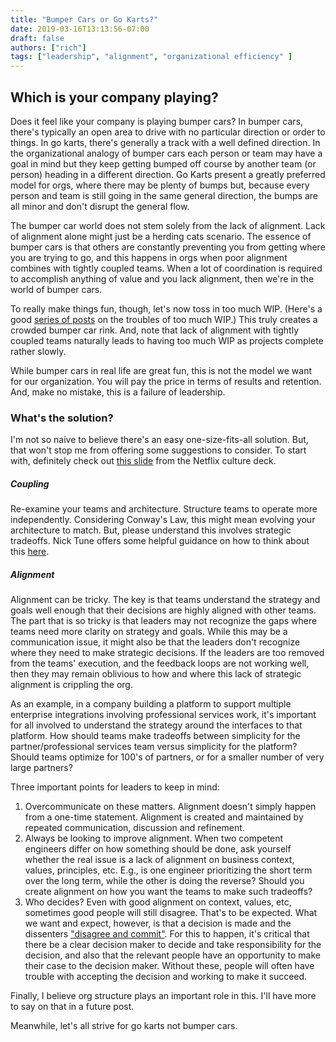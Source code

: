 ```yaml
---
title: "Bumper Cars or Go Karts?"
date: 2019-03-16T13:13:56-07:00
draft: false
authors: ["rich"]
tags: ["leadership", "alignment", "organizational efficiency" ]
---
```


## Which is your company playing?

Does it feel like your company is playing bumper cars?  In bumper cars, there's typically an open area to drive with no particular direction or order to things.  In go karts, there's generally a track with a well defined direction.  In the organizational analogy of bumper cars each person or team may have a goal in mind but they keep getting bumped off course by another team (or person) heading in a different direction.  Go Karts present a greatly preferred model for orgs, where there may be plenty of bumps but, because every person and team is still going in the same general direction, the bumps are all minor and don't disrupt the general flow.

The bumper car world does not stem solely from the lack of alignment.  Lack of alignment alone might just be a herding cats scenario.  The essence of bumper cars is that others are constantly preventing you from getting where you are trying to go, and this happens in orgs when poor alignment combines with tightly coupled teams.  When a lot of coordination is required to accomplish anything of value and you lack alignment, then we're in the world of bumper cars.

To really make things fun, though, let's now toss in too much WIP. (Here's a good [series of posts](https://leankit.com/blog/2014/03/wip-limits-journey-safely-unknown-part-1-3/) on the troubles of too much WIP.) This truly creates a crowded bumper car rink.  And, note that lack of alignment with tightly coupled teams naturally leads to having too much WIP as projects complete rather slowly.

While bumper cars in real life are great fun, this is not the model we want for our organization.  You will pay the price in terms of results and retention.  And, make no mistake, this is a failure of leadership.

### What's the solution?

I'm not so naive to believe there's an easy one-size-fits-all solution.  But, that won't stop me from offering some suggestions to consider.  To start with, definitely check out [this slide](https://www.slideshare.net/reed2001/culture-1798664/94-Highly_Aligned_Loosely_Coupled_Highly) from the Netflix culture deck.

##### Coupling
Re-examine your teams and architecture. Structure teams to operate more independently.  Considering Conway's Law, this might mean evolving your architecture to match.  But, please understand this involves strategic tradeoffs. Nick Tune offers some helpful guidance on how to think about this [here](https://medium.com/nick-tune-tech-strategy-blog/aligning-teams-with-business-capabilities-to-improve-flow-why-you-shouldnt-b2996b959546).

##### Alignment
Alignment can be tricky.  The key is that teams understand the strategy and goals well enough that their decisions are highly  aligned with other teams.  The part that is so tricky is that leaders may not recognize the gaps where teams need more clarity on strategy and goals.  While this may be a communication issue, it might also be that the leaders don't recognize where they need to make strategic decisions.  If the leaders are too removed from the teams' execution, and the feedback loops are not working well, then they may remain oblivious to how and where this lack of strategic alignment is crippling the org.

As an example, in a company building a platform to support multiple enterprise integrations involving professional services work, it's important for all involved to understand the strategy around the interfaces to that platform.  How should teams make tradeoffs between simplicity for the partner/professional services team versus simplicity for the platform? Should teams optimize for 100's of partners, or for a smaller number of very large partners?

Three important points for leaders to keep in mind:

1.  Overcommunicate on these matters.  Alignment doesn't simply happen from a one-time statement.  Alignment is created and maintained by repeated communication, discussion and refinement.
2. Always be looking to improve alignment.  When two competent engineers differ on how something should be done, ask yourself whether the real issue is a lack of alignment on business context, values, principles, etc.  E.g., is one engineer prioritizing the short term over the long term, while the other is doing the reverse?  Should you create alignment on how you want the teams to make such tradeoffs?
3. Who decides?  Even with good alignment on context, values, etc, sometimes good people will still disagree.  That's to be expected.  What we want and expect, however, is that a decision is made and the dissenters ["disagree and commit"](https://tomtunguz.com/disagree-and-commit/).  For this to happen, it's critical that there be a clear decision maker to decide and take responsibility for the decision, and also that the relevant people have an opportunity to make their case to the decision maker.  Without these, people will often have trouble with accepting the decision and working to make it succeed.

Finally, I believe org structure plays an important role in this.  I'll have more to say on that in a future post.

Meanwhile, let's all strive for go karts not bumper cars.


